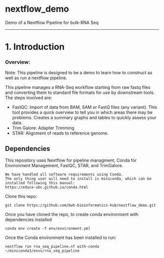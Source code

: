 # nextflow_demo
Demo of a Nextflow Pipeline for bulk-RNA Seq

**************************

# 1. Introduction

### Overview:
Note: This pipeline is designed to be a demo to learn how to construct as well as run a nextflow pipeline.

This pipeline manages a RNA-Seq workflow starting from raw fastq files and converting
them to standard file formats for use by downstream tools. The steps involved are:

* FastQC: Import of data from BAM, SAM or FastQ files (any variant). This tool provides a quick overview to tell you in which areas there may be problems. Creates a summary graphs and tables to quickly assess your data.
* Trim Galore: Adapter Trimming
* STAR: Alignment of reads to reference genome.

<a id="dependencies"></a>

## Dependencies    
This repository uses Nextflow for pipeline managment, Conda for Environment Management, FastQC, STAR, and TrimGalore.
```
We have handled all software requirements using Conda.
The only thing user will need to install is miniconda, which can be installed following this manual:
https://educe-ubc.github.io/conda.html
```
Clone this repo:
```
git clone https://github.com/bwh-bioinformatics-hub/nextflow_demo.git
```
Once you have cloned the repo, to create conda environment with dependencies installed
```
conda env create -f env/environment.yml 
```
Once the Conda environment has been installed to run:
```
nextflow run rna_seq_pipeline.nf with-conda ~/miniconda3/envs/rna_seq_pipeline

